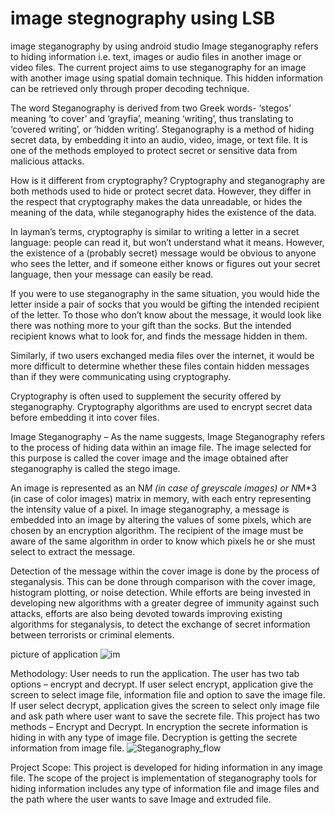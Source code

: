 # image stegnography using LSB
image steganography by using android studio
Image steganography refers to hiding information i.e. text, images or audio files in another image or video files. The current project aims to use steganography for an image with another image using spatial domain technique. This hidden information can be retrieved only through proper decoding technique.

The word Steganography is derived from two Greek words- ‘stegos’ meaning ‘to cover’ and ‘grayfia’, meaning ‘writing’, thus translating to ‘covered writing’, or ‘hidden writing’. Steganography is a method of hiding secret data, by embedding it into an audio, video, image, or text file. It is one of the methods employed to protect secret or sensitive data from malicious attacks. 

How is it different from cryptography? 
Cryptography and steganography are both methods used to hide or protect secret data. However, they differ in the respect that cryptography makes the data unreadable, or hides the meaning of the data, while steganography hides the existence of the data. 

In layman’s terms, cryptography is similar to writing a letter in a secret language: people can read it, but won’t understand what it means. However, the existence of a (probably secret) message would be obvious to anyone who sees the letter, and if someone either knows or figures out your secret language, then your message can easily be read. 

If you were to use steganography in the same situation, you would hide the letter inside a pair of socks that you would be gifting the intended recipient of the letter. To those who don’t know about the message, it would look like there was nothing more to your gift than the socks. But the intended recipient knows what to look for, and finds the message hidden in them. 

Similarly, if two users exchanged media files over the internet, it would be more difficult to determine whether these files contain hidden messages than if they were communicating using cryptography. 

Cryptography is often used to supplement the security offered by steganography. Cryptography algorithms are used to encrypt secret data before embedding it into cover files. 

Image Steganography – 
As the name suggests, Image Steganography refers to the process of hiding data within an image file. The image selected for this purpose is called the cover image and the image obtained after steganography is called the stego image. 

An image is represented as an N*M (in case of greyscale images) or N*M*3 (in case of color images) matrix in memory, with each entry representing the intensity value of a pixel. In image steganography, a message is embedded into an image by altering the values of some pixels, which are chosen by an encryption algorithm. The recipient of the image must be aware of the same algorithm in order to know which pixels he or she must select to extract the message.


Detection of the message within the cover image is done by the process of steganalysis. This can be done through comparison with the cover image, histogram plotting, or noise detection. While efforts are being invested in developing new algorithms with a greater degree of immunity against such attacks, efforts are also being devoted towards improving existing algorithms for steganalysis, to detect the exchange of secret information between terrorists or criminal elements. 
 
picture of application
![im](https://user-images.githubusercontent.com/101442858/158006324-f8314046-443e-4e85-86a3-f03d9be28e70.png)


Methodology:
User needs to run the application. The user has two tab options – encrypt and decrypt. If user select encrypt, application give the screen to select image file, information file and option to save the image file. If user select decrypt, application gives the screen to select only image file and ask path where user want to save the secrete file.
This project has two methods – Encrypt and Decrypt.
In encryption the secrete information is hiding in with any type of image file.
Decryption is getting the secrete information from image file.
![Steganography_flow](https://user-images.githubusercontent.com/101442858/158006404-d7f0789e-f408-4d7c-beee-ade9e6aed722.gif)

Project Scope:
This project is developed for hiding information in any image file. The scope of the project is implementation of steganography tools for hiding information includes any type of information file and image files and the path where the user wants to save Image and extruded file.
